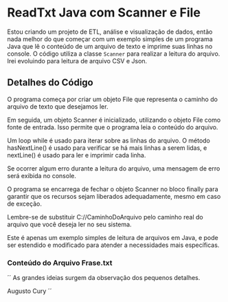 # ReadTxt Java com Scanner e File

Estou criando um projeto de ETL, análise e visualização de dados, então nada melhor do que começar com um exemplo simples de um programa Java que lê o conteúdo de um arquivo de texto e imprime suas linhas no console. O código utiliza a classe `Scanner` para realizar a leitura do arquivo. Irei evoluindo para leitura de arquivo CSV e Json.

## Detalhes do Código

O programa começa por criar um objeto File que representa o caminho do arquivo de texto que desejamos ler.

Em seguida, um objeto Scanner é inicializado, utilizando o objeto File como fonte de entrada. Isso permite que o programa leia o conteúdo do arquivo.

Um loop while é usado para iterar sobre as linhas do arquivo. O método hasNextLine() é usado para verificar se há mais linhas a serem lidas, e nextLine() é usado para ler e imprimir cada linha.

Se ocorrer algum erro durante a leitura do arquivo, uma mensagem de erro será exibida no console.

O programa se encarrega de fechar o objeto Scanner no bloco finally para garantir que os recursos sejam liberados adequadamente, mesmo em caso de exceção.

Lembre-se de substituir C://CaminhoDoArquivo pelo caminho real do arquivo que você deseja ler no seu sistema.

Este é apenas um exemplo simples de leitura de arquivos em Java, e pode ser estendido e modificado para atender a necessidades mais específicas.

### Conteúdo do Arquivo Frase.txt

´´
As grandes ideias surgem da observação dos pequenos detalhes.

Augusto Cury
´´